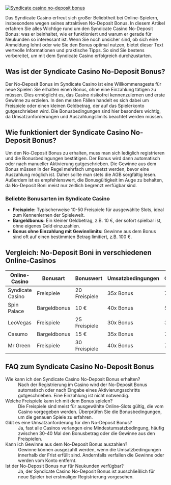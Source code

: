 [![Syndicate casino no-deposit bonus](https://123-caf.pages.dev/gitsignup.png)](https://vrmoo.ru/Bt82HjjY)

<p>Das Syndicate Casino erfreut sich großer Beliebtheit bei Online-Spielern, insbesondere wegen seines attraktiven No-Deposit Bonus. In diesem Artikel erfahren Sie alles Wichtige rund um den Syndicate Casino No-Deposit Bonus: was er beinhaltet, wie er funktioniert und warum er gerade für Neukunden so interessant ist. Wenn Sie noch unsicher sind, ob sich eine Anmeldung lohnt oder wie Sie den Bonus optimal nutzen, bietet dieser Text wertvolle Informationen und praktische Tipps. So sind Sie bestens vorbereitet, um mit dem Syndicate Casino erfolgreich durchzustarten.</p>  <h2>Was ist der Syndicate Casino No-Deposit Bonus?</h2> <p>Der No-Deposit Bonus im Syndicate Casino ist eine Willkommensgeste für neue Spieler: Sie erhalten einen Bonus, ohne eine Einzahlung tätigen zu müssen. Dies ermöglicht es, das Casino risikofrei kennenzulernen und erste Gewinne zu erzielen. In den meisten Fällen handelt es sich dabei um Freispiele oder einen kleinen Geldbetrag, der auf das Spielerkonto gutgeschrieben wird. Die Bonusbedingungen sind hier besonders wichtig, da Umsatzanforderungen und Auszahlungslimits beachtet werden müssen.</p>  <h2>Wie funktioniert der Syndicate Casino No-Deposit Bonus?</h2> <p>Um den No-Deposit Bonus zu erhalten, muss man sich lediglich registrieren und die Bonusbedingungen bestätigen. Der Bonus wird dann automatisch oder nach manueller Aktivierung gutgeschrieben. Die Gewinne aus dem Bonus müssen in der Regel mehrfach umgesetzt werden, bevor eine Auszahlung möglich ist. Daher sollte man stets die AGB sorgfältig lesen. Außerdem ist es empfehlenswert, die Bonusgültigkeit im Auge zu behalten, da No-Deposit Boni meist nur zeitlich begrenzt verfügbar sind.</p>  <h3>Beliebte Bonusarten im Syndicate Casino</h3> <ul>   <li><strong>Freispiele:</strong> Typischerweise 10-50 Freispiele für ausgewählte Slots, ideal zum Kennenlernen der Spielewelt.</li>   <li><strong>Bargeldbonus:</strong> Ein kleiner Geldbetrag, z.B. 10 €, der sofort spielbar ist, ohne eigenes Geld einzuzahlen.</li>   <li><strong>Bonus ohne Einzahlung mit Gewinnlimits:</strong> Gewinne aus dem Bonus sind oft auf einen bestimmten Betrag limitiert, z.B. 100 €.</li> </ul>  <h2>Vergleich: No-Deposit Boni in verschiedenen Online-Casinos</h2> <table>   <thead>     <tr>       <th>Online-Casino</th>       <th>Bonusart</th>       <th>Bonuswert</th>       <th>Umsatzbedingungen</th>       <th>Gültigkeit</th>     </tr>   </thead>   <tbody>     <tr>       <td>Syndicate Casino</td>       <td>Freispiele</td>       <td>20 Freispiele</td>       <td>35x Bonus</td>       <td>7 Tage</td>     </tr>     <tr>       <td>Spin Palace</td>       <td>Bargeldbonus</td>       <td>10 €</td>       <td>40x Bonus</td>       <td>5 Tage</td>     </tr>     <tr>       <td>LeoVegas</td>       <td>Freispiele</td>       <td>25 Freispiele</td>       <td>30x Bonus</td>       <td>3 Tage</td>     </tr>     <tr>       <td>Casumo</td>       <td>Bargeldbonus</td>       <td>15 €</td>       <td>35x Bonus</td>       <td>7 Tage</td>     </tr>     <tr>       <td>Mr Green</td>       <td>Freispiele</td>       <td>30 Freispiele</td>       <td>40x Bonus</td>       <td>7 Tage</td>     </tr>   </tbody> </table>  <h2>FAQ zum Syndicate Casino No-Deposit Bonus</h2> <dl>   <dt>Wie kann ich den Syndicate Casino No-Deposit Bonus erhalten?</dt>   <dd>Nach der Registrierung im Casino wird der No-Deposit Bonus automatisch oder nach Eingabe eines Aktivierungsschritts gutgeschrieben. Eine Einzahlung ist nicht notwendig.</dd>    <dt>Welche Freispiele kann ich mit dem Bonus spielen?</dt>   <dd>Die Freispiele sind meist für ausgewählte Online-Slots gültig, die vom Casino vorgegeben werden. Überprüfen Sie die Bonusbedingungen, um die genauen Spiele zu erfahren.</dd>    <dt>Gibt es eine Umsatzanforderung für den No-Deposit Bonus?</dt>   <dd>Ja, fast alle Casinos verlangen eine Mindestumsatzbedingung, häufig zwischen 30-40 Mal den Bonusbetrag oder die Gewinne aus den Freispielen.</dd>    <dt>Kann ich Gewinne aus dem No-Deposit Bonus auszahlen?</dt>   <dd>Gewinne können ausgezahlt werden, wenn die Umsatzbedingungen innerhalb der Frist erfüllt sind. Andernfalls verfallen die Gewinne oder werden vom Konto entfernt.</dd>    <dt>Ist der No-Deposit Bonus nur für Neukunden verfügbar?</dt>   <dd>Ja, der Syndicate Casino No-Deposit Bonus ist ausschließlich für neue Spieler bei erstmaliger Registrierung vorgesehen.</dd> </dl>